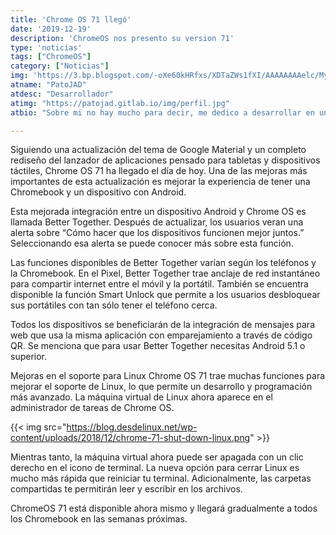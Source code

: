 ```yaml
---
title: 'Chrome OS 71 llegó'
date: '2019-12-19'
description: 'ChromeOS nos presento su version 71'
type: 'noticias'
tags: ["ChromeOS"]
category: ["Noticias"]
img: 'https://3.bp.blogspot.com/-oXe60kHRfxs/XDTaZWs1fXI/AAAAAAAAelc/My3LKt4kEyA8eBxzDHDR2QdWFVb7rjASACLcBGAs/s1600/ChromeOS-71_patojad.jpg'
atname: "PatoJAD"
atdesc: "Desarrollador"
atimg: "https://patojad.gitlab.io/img/perfil.jpg"
atbio: "Sobre mi no hay mucho para decir, me dedico a desarrollar en una empresa de telecomunicaciones, utilizo linux desde el 2012 y hace años que es mi sistema operativo main. Soy una persona que busca crecer profesionalmente sin dejar de divertirse y hacer lo que me gusta. Siempre digo que cuando un proyecto sale es importante agradecer, por lo cual les recomiendo a todos leer la seccion Agreadecimientos en la cual me tome un tiempito para poder agradecer a todos y cada uno de los que hicieron posible todo esto."

---
```


Siguiendo una actualización del tema de Google Material y un completo rediseño del lanzador de aplicaciones pensado para tabletas y dispositivos táctiles, Chrome OS 71 ha llegado el día de hoy. Una de las mejoras más importantes de esta actualización es mejorar la experiencia de tener una Chromebook y un dispositivo con Android.

Esta mejorada integración entre un dispositivo Android y Chrome OS es llamada Better Together. Después de actualizar, los usuarios veran una alerta sobre “Cómo hacer que los dispositivos funcionen mejor juntos.” Seleccionando esa alerta se puede conocer más sobre esta función.

Las funciones disponibles de Better Together varían según los teléfonos y la Chromebook. En el Pixel, Better Together trae anclaje de red instantáneo para compartir internet entre el móvil y la portátil. También se encuentra disponible la función Smart Unlock que permite a los usuarios desbloquear sus portátiles con tan sólo tener el teléfono cerca.

Todos los dispositivos se beneficiarán de la integración de mensajes para web que usa la misma aplicación con emparejamiento a través de código QR. Se menciona que para usar Better Together necesitas Android 5.1 o superior.

Mejoras en el soporte para Linux
Chrome OS 71 trae muchas funciones para mejorar el soporte de Linux, lo que permite un desarrollo y programación más avanzado. La máquina virtual de Linux ahora aparece en el administrador de tareas de Chrome OS.

{{< img src="https://blog.desdelinux.net/wp-content/uploads/2018/12/chrome-71-shut-down-linux.png" >}}

Mientras tanto, la máquina virtual ahora puede ser apagada con un clic derecho en el icono de terminal. La nueva opción para cerrar Linux es mucho más rápida que reiniciar tu terminal. Adicionalmente, las carpetas compartidas te permitirán leer y escribir en los archivos.

ChromeOS 71 está disponible ahora mismo y llegará gradualmente a todos los Chromebook en las semanas próximas.
